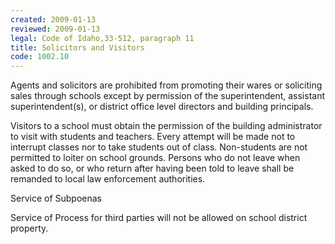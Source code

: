 ```yaml
---
created: 2009-01-13
reviewed: 2009-01-13
legal: Code of Idaho,33-512, paragraph 11
title: Solicitors and Visitors
code: 1002.10
---
```



Agents and solicitors are prohibited from promoting their wares or soliciting sales through schools except by permission of the superintendent, assistant superintendent(s), or district office level directors and building principals.

Visitors to a school must obtain the permission of the building administrator to visit with students and teachers. Every attempt will be made not to interrupt classes nor to take students out of class. Non-students are not permitted to loiter on school grounds. Persons who do not leave when asked to do so, or who return after having been told to leave shall be remanded to local law enforcement authorities.

Service of Subpoenas

Service of Process for third parties will not be allowed on school district property.

